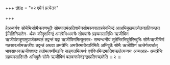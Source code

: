 +++
title = "०२ एमेनं प्रत्येतन"

+++

हेअध्वर्यवः सोमेभिःसोमैःकरणभूतैः सोमपातमंअतिशयेनसोमस्यपातारमेनमिन्द्रं आअभिमुखम्प्रत्येतनप्रतिगच्छत ईमितिनिपातेन- र्थकः कीदृशमिन्द्रं अमत्रेभिःअमत्रैः सोमपात्रैः ग्रहचमसादिभिः ऋजीषिणं ऋजीषंशत्रूणामुपार्जकम्बलं तद्वन्तं यद्वा ऋजीषिणमित्युत्तरत्र- सम्बन्धनीयं सुतेभिरभिषुतैरिन्दुभिः सोमैःऋजीषिणं गतसारःसोमऋजीषः तद्वन्तं अथवा अमत्रेभिः अमत्रैरमात्रैरपरिमितैः अभिषुतैः सोमैः ऋजीषिणं ऋजेर्गत्यर्थात् भावसाधनऋजीषशब्दः ततोमत्वर्थीयइनिः सङ्गतमित्यर्थः एवंविधमिन्द्रम्प्रतिगच्छतेत्यन्वयः अन्यआह- अमत्रेभिः ग्रहचमसादिगतैः अभिषुतैः सोमैः ऋजीषिणं बलवन्तमेनंइन्द्रम्प्रतिगच्छतेति ॥ २ ॥